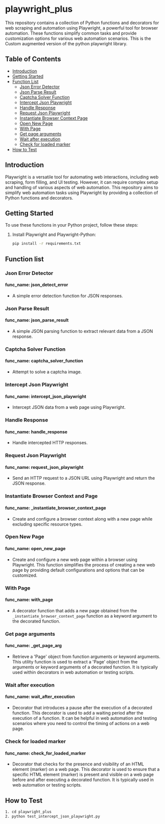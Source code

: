 # playwright_plus
This repository contains a collection of Python functions and decorators for web scraping and automation using Playwright, a powerful tool for browser automation. These functions simplify common tasks and provide customization options for various web automation scenarios. This is the Custom augmented version of the python playwright library.
## Table of Contents
- [Introduction](#introduction)
- [Getting Started](#getting-started)
- [Function List](#function-list)
  - [Json Error Detector](#json-error-detector)
  - [Json Parse Result](#json-parse-result)
  - [Captcha Solver Function](#captcha-solver-function)
  - [Intercept Json Playwright](#intercept-json-playwright)
  - [Handle Response](#handle-response)
  - [Request Json Playwright](#request-json-playwright)
  - [Instantiate Browser Context Page](#instantiate-browser-context-page)
  - [Open New Page](#open-new-page)
  - [With Page](#with-page)
  - [Get page arguments](#get-page-arg)
  - [Wait after execution](#wait-after-execution)
  - [Check for loaded marker](#check-for-loaded-marker)
- [How to Test](#how-to-test)

## Introduction

Playwright is a versatile tool for automating web interactions, including web scraping, form filling, and UI testing. However, it can require complex setup and handling of various aspects of web automation. This repository aims to simplify web automation tasks using Playwright by providing a collection of Python functions and decorators.

## Getting Started

To use these functions in your Python project, follow these steps:

1. Install Playwright and Playwright-Python:
   ```bash
   pip install -r requirements.txt
   
## Function list
### Json Error Detector
#### func_name: json_detect_error
* A simple error detection function for JSON responses.

### Json Parse Result
#### func_name: json_parse_result
* A simple JSON parsing function to extract relevant data from a JSON response.

### Captcha Solver Function
#### func_name: captcha_solver_function
* Attempt to solve a captcha image.

### Intercept Json Playwright
#### func_name: intercept_json_playwright
* Intercept JSON data from a web page using Playwright.

### Handle Response
#### func_name: handle_response
* Handle intercepted HTTP responses.

### Request Json Playwright
#### func_name: request_json_playwright
* Send an HTTP request to a JSON URL using Playwright and return the JSON response.

### Instantiate Browser Context and Page
#### func_name: _instantiate_browser_context_page
* Create and configure a browser context along with a new page while excluding specific resource types.

### Open New Page
#### func_name: open_new_page
*   Create and configure a new web page within a browser using Playwright.
    This function simplifies the process of creating a new web page by providing default configurations
    and options that can be customized.

### With Page
#### func_name: with_page
*   A decorator function that adds a new page obtained from the `_instantiate_browser_context_page` function
    as a keyword argument to the decorated function.

### Get page arguments
#### func_name: _get_page_arg
*   Retrieve a 'Page' object from function arguments or keyword arguments.
    This utility function is used to extract a 'Page' object from the arguments or keyword arguments
    of a decorated function. It is typically used within decorators in web automation or testing scripts.

### Wait after execution
#### func_name: wait_after_execution
*   Decorator that introduces a pause after the execution of a decorated function.
    This decorator is used to add a waiting period after the execution of a function.
    It can be helpful in web automation and testing scenarios where you need to
    control the timing of actions on a web page.

### Check for loaded marker
#### func_name: check_for_loaded_marker
*   Decorator that checks for the presence and visibility of an HTML element (marker) on a web page.
    This decorator is used to ensure that a specific HTML element (marker) is present and visible on a web page
    before and after executing a decorated function. It is typically used in web automation or testing scripts.

## How to Test
 ```bash
 1. cd playwright_plus
 2. python test_intercept_json_playwright.py
